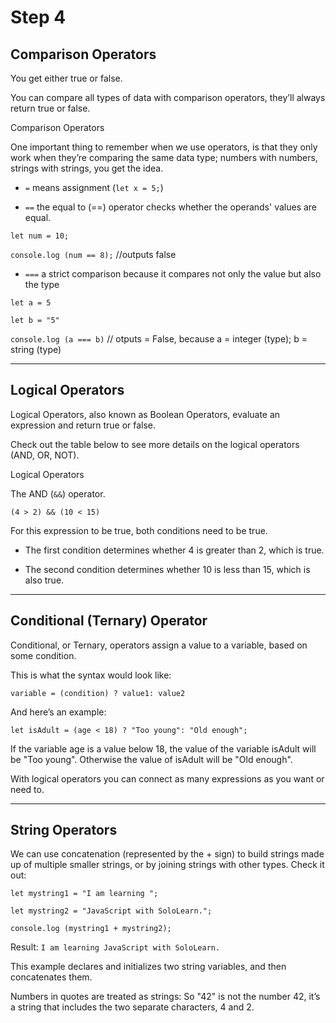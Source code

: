 # Step 4 #

## Comparison Operators ##

You get either true or false.

You can compare all types of data with comparison operators, they’ll always return true or false.

Comparison Operators

One important thing to remember when we use operators, is that they only work when they’re comparing the same data type; numbers with numbers, strings with strings, you get the idea.

+ `=` means assignment (`let x = 5;`)

+ `==` the equal to (==) operator checks whether the operands' values are equal.

`let num = 10;`

`console.log (num == 8);` //outputs false

+ `===` a strict comparison because it compares not only the value but also the type

`let a = 5`

`let b = "5"`

`console.log (a === b)` // otputs = False, because a = integer (type); b = string (type)

---
## Logical Operators ##

Logical Operators, also known as Boolean Operators, evaluate an expression and return true or false.

Check out the table below to see more details on the logical operators (AND, OR, NOT).

Logical Operators

The AND (`&&`) operator.

`(4 > 2) && (10 < 15)`

For this expression to be true, both conditions need to be true.

+ The first condition determines whether 4 is greater than 2, which is true.

+ The second condition determines whether 10 is less than 15, which is also true.

---
## Conditional (Ternary) Operator ##

Conditional, or Ternary, operators assign a value to a variable, based on some condition.

This is what the syntax would look like:

`variable = (condition) ? value1: value2`

And here’s an example:

`let isAdult = (age < 18) ? "Too young": "Old enough";` 

If the variable age is a value below 18, the value of the variable isAdult will be "Too young". Otherwise the value of isAdult will be "Old enough".

With logical operators you can connect as many expressions as you want or need to.

---
## String Operators ##

We can use concatenation (represented by the + sign) to build strings made up of multiple smaller strings, or by joining strings with other types. Check it out:

`let mystring1 = "I am learning ";`

`let mystring2 = "JavaScript with SoloLearn.";`

`console.log (mystring1 + mystring2);`

Result: `I am learning JavaScript with SoloLearn.`

This example declares and initializes two string variables, and then concatenates them. 

Numbers in quotes are treated as strings: So "42" is not the number 42, it’s a string that includes the two separate characters, 4 and 2.
